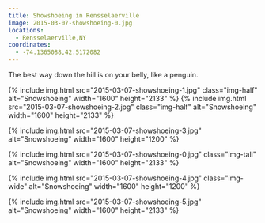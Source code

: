 ```yaml
---
title: Showshoeing in Rensselaerville
image: 2015-03-07-showshoeing-0.jpg
locations:
  - Rensselaerville,NY
coordinates:
  - -74.1365088,42.5172082
---
```


The best way down the hill is on your belly, like a penguin.

<div class="photos">

{% include img.html src="2015-03-07-showshoeing-1.jpg" class="img-half" alt="Snowshoeing" width="1600" height="2133" %}
{% include img.html src="2015-03-07-showshoeing-2.jpg" class="img-half" alt="Snowshoeing" width="1600" height="2133" %}

{% include img.html src="2015-03-07-showshoeing-3.jpg"  alt="Snowshoeing" width="1600" height="1200" %}

{% include img.html src="2015-03-07-showshoeing-0.jpg" class="img-tall" alt="Snowshoeing" width="1600" height="2133" %}

{% include img.html src="2015-03-07-showshoeing-4.jpg" class="img-wide" alt="Snowshoeing" width="1600" height="1200" %}

{% include img.html src="2015-03-07-showshoeing-5.jpg" alt="Snowshoeing" width="1600" height="2133" %}

</div>
